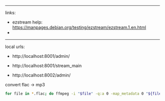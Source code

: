 ----
links:
 - ezstream help: https://manpages.debian.org/testing/ezstream/ezstream.1.en.html
 - 

---

local urls:
 - http://localhost:8001/admin/
 - http://localhost:8001/stream_main


 - http://localhost:8002/admin/


convert flac -> mp3
```bash
for file in *.flac; do ffmpeg -i "$file" -q:a 0 -map_metadata 0 "${file%.flac}.mp3"; done

```